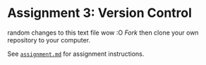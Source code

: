 # Assignment 3: Version Control
random changes to this text file wow :O 
<em>Fork</em> then clone your own repository to your computer. 

See [`assignment.md`](assignment.md) for assignment instructions.
